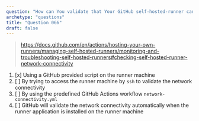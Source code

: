 ```yaml
---
question: "How can You validate that Your GitHub self-hosted-runner can access all required GitHub services?"
archetype: "questions"
title: "Question 066"
draft: false
---
```


> https://docs.github.com/en/actions/hosting-your-own-runners/managing-self-hosted-runners/monitoring-and-troubleshooting-self-hosted-runners#checking-self-hosted-runner-network-connectivity
1. [x] Using a GitHub provided script on the runner machine
1. [ ] By trying to access the runner machine by `ssh` to validate the network connectivity
1. [ ] By using the predefined GitHub Actions workflow `network-connectivity.yml`
1. [ ] GitHub will validate the network connectivity automatically when the runner application is installed on the runner machine
